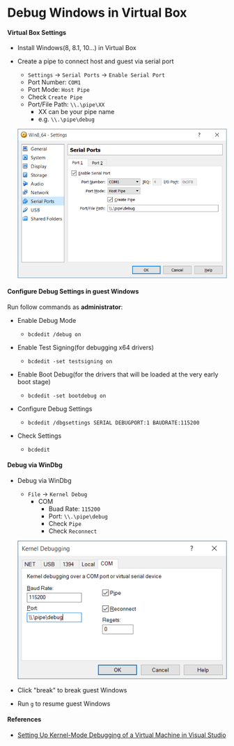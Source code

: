 
# Debug Windows in Virtual Box

#### Virtual Box Settings
* Install Windows(8, 8.1, 10...) in Virtual Box
* Create a pipe to connect host and guest via serial port

    * `Settings` -> `Serial Ports` -> `Enable Serial Port`
    * Port Number: `COM1`
    * Port Mode: `Host Pipe`
    * Check `Create Pipe`
    * Port/File Path: `\\.\pipe\XX`
      * XX can be your pipe name
      * e.g. `\\.\pipe\debug`

    ![](images/01.png)

#### Configure Debug Settings in guest Windows
Run follow commands as **administrator**:  

* Enable Debug Mode
  * `bcdedit /debug on`

* Enable Test Signing(for debugging x64 drivers)
  * `bcdedit -set testsigning on`

* Enable Boot Debug(for the drivers that will be loaded at the very early boot stage)
  * `bcdedit -set bootdebug on`

* Configure Debug Settings
  * `bcdedit /dbgsettings SERIAL DEBUGPORT:1 BAUDRATE:115200`

* Check Settings
  * `bcdedit`

#### Debug via WinDbg
* Debug via WinDbg

    * `File` -> `Kernel Debug`
      * COM
        * Buad Rate: `115200`
        * Port: `\\.\pipe\debug`
        * Check `Pipe`
        * Check `Reconnect`

    ![](images/02.png)

* Click "break" to break guest Windows
* Run `g` to resume guest Windows

#### References
* [Setting Up Kernel-Mode Debugging of a Virtual Machine in Visual Studio](https://msdn.microsoft.com/en-us/library/windows/hardware/jj200334(v=vs.85).aspx)